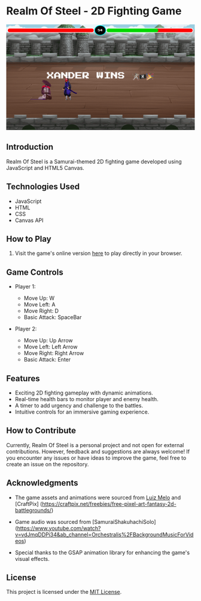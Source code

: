 # Realm Of Steel - 2D Fighting Game

![Realm Of Steel](screenshot.png)

## Introduction

Realm Of Steel is a Samurai-themed 2D fighting game developed using JavaScript and HTML5 Canvas.

## Technologies Used

- JavaScript
- HTML
- CSS
- Canvas API

## How to Play

1. Visit the game's online version [here](https://realm-of-steel01.netlify.app/) to play directly in your browser.

## Game Controls

- Player 1:
  - Move Up: W
  - Move Left: A
  - Move Right: D
  - Basic Attack: SpaceBar

- Player 2:
  - Move Up: Up Arrow
  - Move Left: Left Arrow
  - Move Right: Right Arrow
  - Basic Attack: Enter

## Features

- Exciting 2D fighting gameplay with dynamic animations.
- Real-time health bars to monitor player and enemy health.
- A timer to add urgency and challenge to the battles.
- Intuitive controls for an immersive gaming experience.

## How to Contribute

Currently, Realm Of Steel is a personal project and not open for external contributions. However, feedback and suggestions are always welcome! If you encounter any issues or have ideas to improve the game, feel free to create an issue on the repository.

## Acknowledgments

- The game assets and animations were sourced from [Luiz Melo](https://luizmelo.itch.io/martial-hero) and [CraftPix] (https://craftpix.net/freebies/free-pixel-art-fantasy-2d-battlegrounds/)

- Game audio was sourced from [SamuraiShakuhachiSolo] (https://www.youtube.com/watch?v=vdJmqDDPi34&ab_channel=Orchestralis%2FBackgroundMusicForVideos)

- Special thanks to the GSAP animation library for enhancing the game's visual effects.

## License

This project is licensed under the [MIT License](LICENSE).

